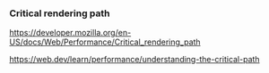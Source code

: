 

### Critical rendering path

https://developer.mozilla.org/en-US/docs/Web/Performance/Critical_rendering_path

https://web.dev/learn/performance/understanding-the-critical-path
